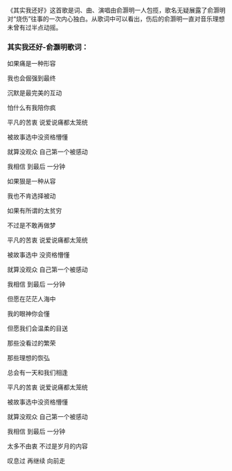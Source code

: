 

《其实我还好》这首歌是词、曲、演唱由俞灏明一人包揽，歌名无疑展露了俞灏明对“烧伤”往事的一次内心独白。从歌词中可以看出，伤后的俞灏明一直对音乐理想未曾有过半点动摇。

### 其实我还好-俞灏明歌词：

如果痛是一种形容

我也会倔强到最终

沉默是最完美的互动

怕什么有我陪你疯

平凡的苦衷 说爱说痛都太笼统

被故事选中没资格懵懂

就算没观众 自己第一个被感动

我相信 到最后 一分钟

如果狠是一种从容

我也不肯选择被动

如果有所谓的太贫穷

不过是不敢再做梦

平凡的苦衷 说爱说痛都太笼统

被故事选中 没资格懵懂

就算没观众 自己第一个被感动

我相信 到最后 一分钟

但愿在茫茫人海中

我的眼神你会懂

但愿我们会温柔的目送

那些没看过的繁荣

那些理想的恢弘

总会有一天和我们相逢

平凡的苦衷 说爱说痛都太笼统

被故事选中没资格懵懂

就算没观众 自己第一个被感动

我相信 到最后 一分钟

太多不由衷 不过是岁月的内容

叹息过 再继续 向前走

